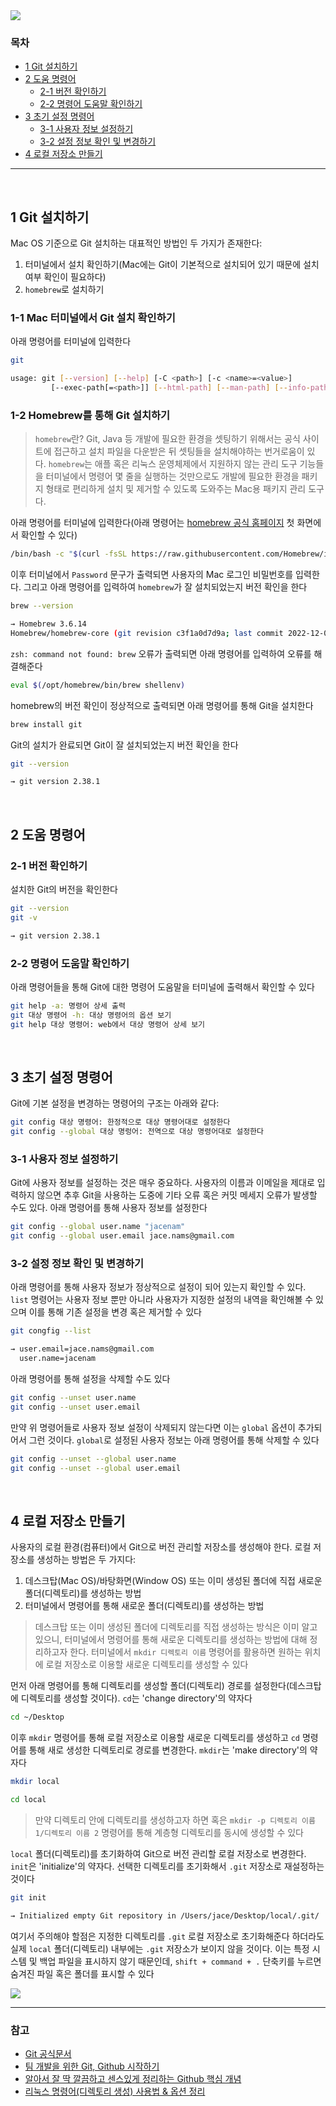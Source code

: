 <img src="https://ifh.cc/g/KcTXZ9.png" style="max-width: 100%" align="center">

### 목차

- [1 Git 설치하기](#1-Git-설치하기)
- [2 도움 명령어](#2-도움-명령어)
  - [2-1 버전 확인하기](#2-1-버전-확인하기)
  - [2-2 명령어 도움말 확인하기](#2-2-명령어-도움말-확인하기)
- [3 초기 설정 명령어](#3-초기-설정-명령어)
  - [3-1 사용자 정보 설정하기](#3-1-사용자-정보-설정하기)
  - [3-2 설정 정보 확인 및 변경하기](#3-2-설정-정보-확인-및-변경하기)
- [4 로컬 저장소 만들기](#4-로컬-저장소-만들기) 

***

<br>

## 1 Git 설치하기
Mac OS 기준으로 Git 설치하는 대표적인 방법인 두 가지가 존재한다:
1. 터미널에서 설치 확인하기(Mac에는 Git이 기본적으로 설치되어 있기 때문에 설치 여부 확인이 필요하다)
2. `homebrew`로 설치하기

### 1-1 Mac 터미널에서 Git 설치 확인하기
아래 명령어를 터미널에 입력한다
```bash
git 

usage: git [--version] [--help] [-C <path>] [-c <name>=<value>]
         [--exec-path[=<path>]] [--html-path] [--man-path] [--info-path]
```
### 1-2 Homebrew를 통해 Git 설치하기
> `homebrew`란? Git, Java 등 개발에 필요한 환경을 셋팅하기 위해서는 공식 사이트에 접근하고 설치 파일을 다운받은 뒤 셋팅들을 설치해야하는 번거로움이 있다. `homebrew`는 애플 혹은 리눅스 운영체제에서 지원하지 않는 관리 도구 기능들을 터미널에서 명령어 몇 줄을 실행하는 것만으로도 개발에 필요한 환경을 패키지 형태로 편리하게 설치 및 제거할 수 있도록 도와주는 Mac용 패키지 관리 도구다. 

아래 명령어를 터미널에 입력한다(아래 명령어는 [homebrew 공식 홈페이지](https://brew.sh/) 첫 화면에서 확인할 수 있다)
```bash
/bin/bash -c "$(curl -fsSL https://raw.githubusercontent.com/Homebrew/install/HEAD/install.sh)"
```
이후 터미널에서 `Password` 문구가 출력되면 사용자의 Mac 로그인 비밀번호를 입력한다. 그리고 아래 명령어를 입력하여 `homebrew`가 잘 설치되었는지 버전 확인을 한다
```bash
brew --version

→ Homebrew 3.6.14
Homebrew/homebrew-core (git revision c3f1a0d7d9a; last commit 2022-12-06)
```
`zsh: command not found: brew` 오류가 출력되면 아래 명령어를 입력하여 오류를 해결해준다 
```bash
eval $(/opt/homebrew/bin/brew shellenv)
```
homebrew의 버전 확인이 정상적으로 출력되면 아래 명령어를 통해 Git을 설치한다
```bash
brew install git
```
Git의 설치가 완료되면 Git이 잘 설치되었는지 버전 확인을 한다
```bash
git --version

→ git version 2.38.1
```

<br>

## 2 도움 명령어

### 2-1 버전 확인하기
설치한 Git의 버전을 확인한다
```bash
git --version 
git -v

→ git version 2.38.1
```

### 2-2 명령어 도움말 확인하기
아래 명령어들을 통해 Git에 대한 명령어 도움말을 터미널에 출력해서 확인할 수 있다 
```bash
git help -a: 명령어 상세 출력
git 대상 명령어 -h: 대상 명령어의 옵션 보기
git help 대상 명령어: web에서 대상 명령어 상세 보기
```

<br>

## 3 초기 설정 명령어
Git에 기본 설정을 변경하는 명령어의 구조는 아래와 같다: 
```bash
git config 대상 명령어: 한정적으로 대상 명령어대로 설정한다
git config --global 대상 명렁어: 전역으로 대상 명령어대로 설정한다
```
### 3-1 사용자 정보 설정하기
Git에 사용자 정보를 설정하는 것은 매우 중요하다. 사용자의 이름과 이메일을 제대로 입력하지 않으면 추후 Git을 사용하는 도중에 기타 오류 혹은 커밋 메세지 오류가 발생할 수도 있다. 아래 명령어를 통해 사용자 정보를 설정한다
```bash 
git config --global user.name "jacenam"
git config --global user.email jace.nams@gmail.com
```
### 3-2 설정 정보 확인 및 변경하기
아래 명령어를 통해 사용자 정보가 정상적으로 설정이 되어 있는지 확인할 수 있다. `list` 명령어는 사용자 정보 뿐만 아니라 사용자가 지정한 설정의 내역을 확인해볼 수 있으며 이를 통해 기존 설정을 변경 혹은 제거할 수 있다
```bash
git congfig --list

→ user.email=jace.nams@gmail.com
  user.name=jacenam
```
아래 명령어를 통해 설정을 삭제할 수도 있다
```bash
git config --unset user.name
git config --unset user.email
```
만약 위 명령어들로 사용자 정보 설정이 삭제되지 않는다면 이는 `global` 옵션이 추가되어서 그런 것이다. `global`로 설정된 사용자 정보는 아래 명령어를 통해 삭제할 수 있다
```bash
git config --unset --global user.name
git config --unset --global user.email
```

<br>

## 4 로컬 저장소 만들기
사용자의 로컬 환경(컴퓨터)에서 Git으로 버전 관리할 저장소를 생성해야 한다. 로컬 저장소를 생성하는 방법은 두 가지다: 
1. 데스크탑(Mac OS)/바탕화면(Window OS) 또는 이미 생성된 폴더에 직접 새로운 폴더(디렉토리)를 생성하는 방법
2. 터미널에서 명령어를 통해 새로운 폴더(디렉토리)를 생성하는 방법

> 데스크탑 또는 이미 생성된 폴더에 디렉토리를 직접 생성하는 방식은 이미 알고 있으니, 터미널에서 명령어를 통해 새로운 디렉토리를 생성하는 방법에 대해 정리하고자 한다. 터미널에서 `mkdir 디렉토리 이름` 명령어를 활용하면 원하는 위치에 로컬 저장소로 이용할 새로운 디렉토리를 생성할 수 있다

먼저 아래 명령어를 통해 디렉토리를 생성할 폴더(디렉토리) 경로를 설정한다(데스크탑에 디렉토리를 생성할 것이다). `cd`는 'change directory'의 약자다

```bash
cd ~/Desktop
```

이후 `mkdir` 명령어를 통해 로컬 저장소로 이용할 새로운 디렉토리를 생성하고 `cd` 명령어를 통해 새로 생성한 디렉토리로 경로를 변경한다. `mkdir`는 'make directory'의 약자다

```bash
mkdir local

cd local
```

> 만약 디렉토리 안에 디렉토리를 생성하고자 하면 혹은 `mkdir -p 디렉토리 이름 1/디렉토리 이름 2` 명령어를 통해 계층형 디렉토리를 동시에 생성할 수 있다

`local` 폴더(디렉토리)를 초기화하여 Git으로 버전 관리할 로컬 저장소로 변경한다. `init`은 'initialize'의 약자다. 선택한 디렉토리를 초기화해서 `.git` 저장소로 재설정하는 것이다

```bash
git init

→ Initialized empty Git repository in /Users/jace/Desktop/local/.git/
```

여기서 주의해야 할점은 지정한 디렉토리를 `.git` 로컬 저장소로 초기화해준다 하더라도 실제 `local` 폴더(디렉토리) 내부에는 `.git` 저장소가 보이지 않을 것이다. 이는 특정 시스템 및 백업 파일을 표시하지 않기 때문인데, `shift + command + .` 단축키를 누르면 숨겨진 파일 혹은 폴더를 표시할 수 있다

<img src="https://ifh.cc/g/CtmkvJ.gif" style="max-width: 100%" align="center">

<br>

***

### 참고
- [Git 공식문서](https://git-scm.com/docs)
- [팀 개발을 위한 Git, Github 시작하기](http://www.yes24.com/Product/Goods/85382769)
- [알아서 잘 딱 깔끔하고 센스있게 정리하는 Github 핵심 개념](https://m.yes24.com/Goods/Detail/108203273)
- [리눅스 명령어(디렉토리 생성) 사용법 & 옵션 정리](https://coding-factory.tistory.com/753)
